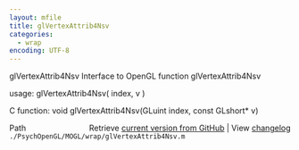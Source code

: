 ```yaml
---
layout: mfile
title: glVertexAttrib4Nsv
categories:
  - wrap
encoding: UTF-8
---
```


glVertexAttrib4Nsv  Interface to OpenGL function glVertexAttrib4Nsv  

usage:  glVertexAttrib4Nsv( index, v )  

C function:  void glVertexAttrib4Nsv(GLuint index, const GLshort\* v)  


<div class="code_header" style="text-align:right;">
  <span style="float:left;">Path&nbsp;&nbsp;</span> <span class="counter">Retrieve <a href=
  "https://raw.github.com/Psychtoolbox-3/Psychtoolbox-3/beta/./PsychOpenGL/MOGL/wrap/glVertexAttrib4Nsv.m">current version from GitHub</a> | View <a href=
  "https://github.com/Psychtoolbox-3/Psychtoolbox-3/commits/beta/./PsychOpenGL/MOGL/wrap/glVertexAttrib4Nsv.m">changelog</a></span>
</div>
<div class="code">
  <code>./PsychOpenGL/MOGL/wrap/glVertexAttrib4Nsv.m</code>
</div>
